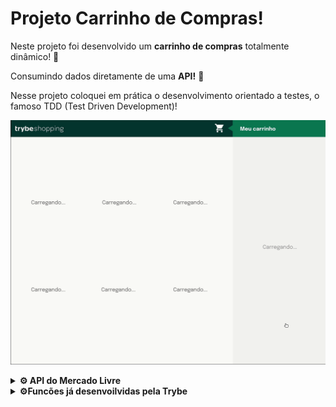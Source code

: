 # Projeto Carrinho de Compras!

Neste projeto foi desenvolvido um **carrinho de compras** totalmente dinâmico! 🛒

Consumindo dados diretamente de uma **API!** 🤩

Nesse projeto coloquei em prática o desenvolvimento orientado a testes, o famoso TDD (Test Driven Development)!

![Project Gif](./prototipo.gif)
 <details>
<summary><strong>⚙️ API do Mercado Livre</strong></summary><br />

O [manual da API do Mercado Livre](https://developers.mercadolivre.com.br/pt_br/itens-e-buscas) contém todas as informações acerca da API (retorno, estrutura).
 </details>
 
  <details>
  <summary><strong>⚙️Funcões já desenvoilvidas pela Trybe</strong></summary><br />
  
  Algumas funcões foram desenvolvidas pela <strong>Trybe</strong> neste projeto, e desenvolvi o app em torno dessas funções:
  
  - `createProductImageElement`: Cria um elemento de imagem;
  - `createCustomElement`: Estrutura para criar um elemento;
  - `createProductItemElement`: Cria a lista de produtos;
  - `getSkuFromProductItem`: Pega o `id` de um produto;
  - `cartItemClickListener`: Escuta a ação de clicar em um item no carrinho;
  - `createCartItemElement`: Cria os elementos do carrinho.
    
 </details>
